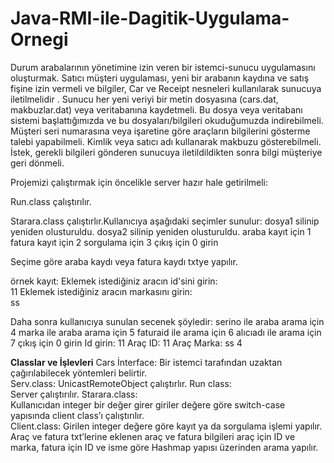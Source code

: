 # Java-RMI-ile-Dagitik-Uygulama-Ornegi
Durum arabalarının yönetimine izin veren bir istemci-sunucu uygulamasını oluşturmak. Satıcı müşteri uygulaması, yeni bir arabanın kaydına ve satış fişine izin vermeli ve bilgiler, Car ve Receipt nesneleri kullanılarak sunucuya iletilmelidir . Sunucu her yeni veriyi bir metin dosyasına (cars.dat, makbuzlar.dat) veya veritabanına kaydetmeli. Bu dosya veya veritabanı sistemi başlattığımızda ve bu dosyaları/bilgileri okuduğumuzda indirebilmeli. Müşteri seri numarasına veya işaretine göre araçların bilgilerini gösterme talebi yapabilmeli. Kimlik veya satıcı adı kullanarak makbuzu gösterebilmeli. İstek, gerekli bilgileri gönderen sunucuya iletildildikten sonra bilgi müşteriye geri dönmeli.

Projemizi çalıştırmak için öncelikle server hazır hale getirilmeli:

Run.class çalıştırılır.

Starara.class çalıştırlır.Kullanıcıya aşağıdaki seçimler sunulur:
	dosya1 silinip yeniden olusturuldu.
	dosya2 silinip yeniden olusturuldu.
	araba kayıt için 1 
	fatura kayıt için 2 
	sorgulama için 3
	çıkış için 0 girin

Seçime göre araba kaydı veya fatura kaydı txtye yapılır.

örnek kayıt:
	Eklemek istediğiniz aracın id'sini girin:  
	11
	Eklemek istediğiniz aracın markasını girin:  
	ss

Daha sonra kullanıcıya sunulan secenek şöyledir:
	serino ile araba arama için 4 
	marka ile araba arama için 5
	faturaid ile arama için 6 
	alıcıadı ile arama için 7
	çıkış için 0 girin
	Id girin:
	11
	Araç ID: 11 Araç Marka: ss
	4

**Classlar ve İşlevleri**
Cars İnterface:
Bir istemci tarafından uzaktan çağırılabilecek yöntemleri belirtir.  
Serv.class: 
UnicastRemoteObject çalıştırlır. 
Run class:  
Server çalıştırılır. 
Starara.class:  
Kullanıcıdan integer bir değer girer giriler değere göre switch-case yapısında client class’ı çalıştırılır.  
Client.class: 
Girilen integer değere göre kayıt ya da sorgulama işlemi yapılır. Araç ve fatura txt’lerine eklenen araç ve fatura bilgileri araç için ID ve marka, fatura için ID ve isme göre Hashmap yapısı üzerinden arama yapılır. 
